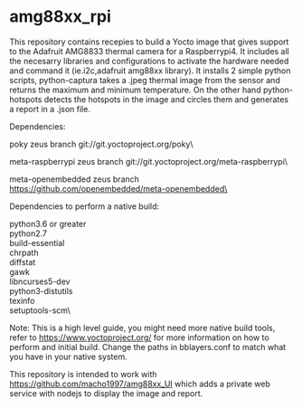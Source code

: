 # amg88xx_rpi
This repository contains recepies to build a Yocto image that gives support to the Adafruit AMG8833 thermal camera for a Raspberrypi4. It includes all the necesarry libraries and configurations to activate the hardware needed and command it (ie.i2c,adafruit amg88xx library). It installs 2 simple python scripts, python-captura takes a .jpeg thermal image from the sensor and returns the maximum and minimum temperature. On the other hand python-hotspots detects the hotspots in the image and circles them and generates a report in a .json file. 

Dependencies:

poky zeus branch git://git.yoctoproject.org/poky\

meta-raspberrypi zeus branch git://git.yoctoproject.org/meta-raspberrypi\

meta-openembedded zeus branch https://github.com/openembedded/meta-openembedded\

Dependencies to perform a native build:

python3.6 or greater\
python2.7\
build-essential\
chrpath\
diffstat\
gawk\
libncurses5-dev\
python3-distutils\
texinfo\
setuptools-scm\

Note: This is a high level guide, you might need more native build tools, refer to https://www.yoctoproject.org/ for more information on how to perform and initial build. Change the paths in bblayers.conf to match what you have in your native system. 


This repository is intended to work with https://github.com/macho1997/amg88xx_UI which adds a private web service with nodejs to display the image and report. 


